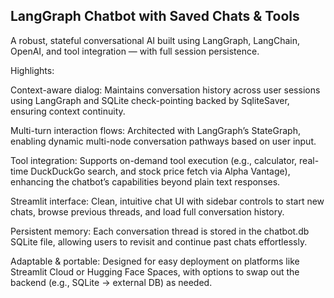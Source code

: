 ## LangGraph Chatbot with Saved Chats & Tools

A robust, stateful conversational AI built using LangGraph, LangChain, OpenAI, and tool integration — with full session persistence.

Highlights:

Context-aware dialog: Maintains conversation history across user sessions using LangGraph and SQLite check-pointing backed by SqliteSaver, ensuring context continuity.

Multi-turn interaction flows: Architected with LangGraph’s StateGraph, enabling dynamic multi-node conversation pathways based on user input.

Tool integration: Supports on-demand tool execution (e.g., calculator, real-time DuckDuckGo search, and stock price fetch via Alpha Vantage), enhancing the chatbot’s capabilities beyond plain text responses.

Streamlit interface: Clean, intuitive chat UI with sidebar controls to start new chats, browse previous threads, and load full conversation history.

Persistent memory: Each conversation thread is stored in the chatbot.db SQLite file, allowing users to revisit and continue past chats effortlessly.

Adaptable & portable: Designed for easy deployment on platforms like Streamlit Cloud or Hugging Face Spaces, with options to swap out the backend (e.g., SQLite → external DB) as needed.

